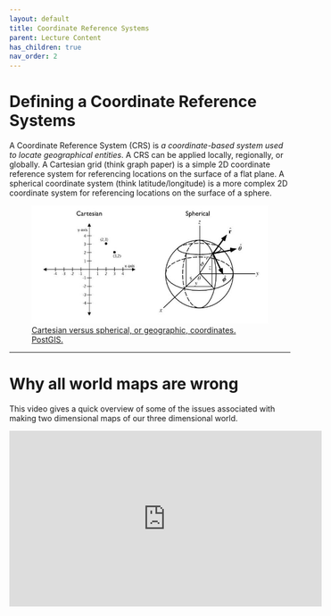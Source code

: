 ```yaml
---
layout: default
title: Coordinate Reference Systems
parent: Lecture Content
has_children: true
nav_order: 2
---
```



# Defining a Coordinate Reference Systems

A Coordinate Reference System (CRS) is *a coordinate-based system used to locate geographical entities*.  A CRS can be applied locally, regionally, or globally.  A Cartesian grid (think graph paper) is a simple 2D coordinate reference system for referencing locations on the surface of a flat plane.  A spherical coordinate system (think latitude/longitude) is a more complex 2D coordinate system for referencing locations on the surface of a sphere.  

<figure>
  <img src="content/images/cartSpherical.jpg"
  alt="cartesianSpherical">
  <figcaption><a href="https://postgis.net/workshops/postgis-intro/geography.html">Cartesian versus spherical, or geographic, coordinates.</a> <a href="https://postgis.net/">PostGIS.</a> </figcaption>
</figure>

---

# Why all world maps are wrong

This video gives a quick overview of some of the issues associated with making two dimensional maps of our three dimensional world.

<iframe width="560" height="315" src="https://www.youtube.com/embed/kIID5FDi2JQ" title="YouTube video player" frameborder="0" allow="accelerometer; autoplay; clipboard-write; encrypted-media; gyroscope; picture-in-picture" allowfullscreen></iframe>


